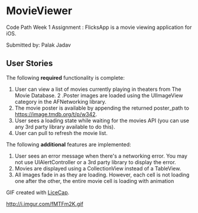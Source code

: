 # MovieViewer
Code Path Week 1 Assignment :
FlicksApp is a movie viewing application for iOS.

Submitted by: Palak Jadav

## User Stories

The following **required** functionality is complete:

1. User can view a list of movies currently playing in theaters from The Movie Database.
2 .Poster images are loaded using the UIImageView category in the AFNetworking library.
3. The movie poster is available by appending the returned poster_path to https://image.tmdb.org/t/p/w342.
4. User sees a loading state while waiting for the movies API (you can use any 3rd party library available to do this).
5. User can pull to refresh the movie list.

The following **additional** features are implemented:

1. User sees an error message when there's a networking error. You may not use UIAlertController or a 3rd party library to display the error.
2. Movies are displayed using a CollectionView instead of a TableView.
3. All images fade in as they are loading. However, each cell is not loading one after the other, the entire movie cell is loading with animation

GIF created with [LiceCap](http://www.cockos.com/licecap/).

http://i.imgur.com/fMTFm2K.gif

